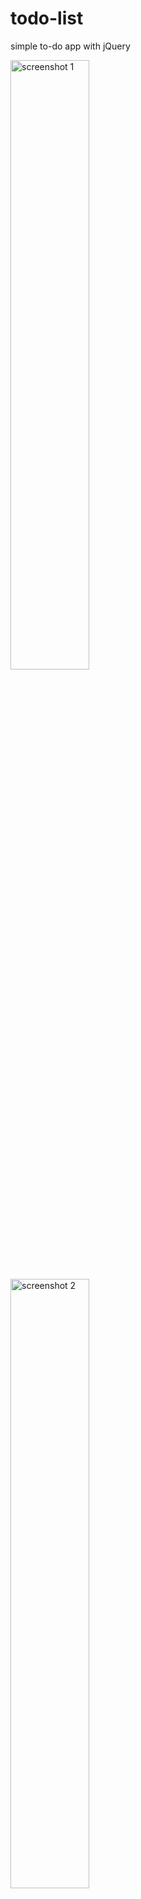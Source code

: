 # todo-list
simple to-do app with jQuery

<img src="https://user-images.githubusercontent.com/24753706/53034476-e5a61780-347b-11e9-8fe1-44437e05d7e0.PNG" alt="screenshot 1" width="50%">
<img src="https://user-images.githubusercontent.com/24753706/53034475-e5a61780-347b-11e9-8d5c-91944574cd22.PNG" alt="screenshot 2" width="50%">
<h5>add new functionality</h5>
<p>move checked item to the end of the list</p>
<img src="https://user-images.githubusercontent.com/24753706/54024014-2651a080-419f-11e9-8284-abfaa6902e4e.png" alt="screenshot 2" width="50%">
